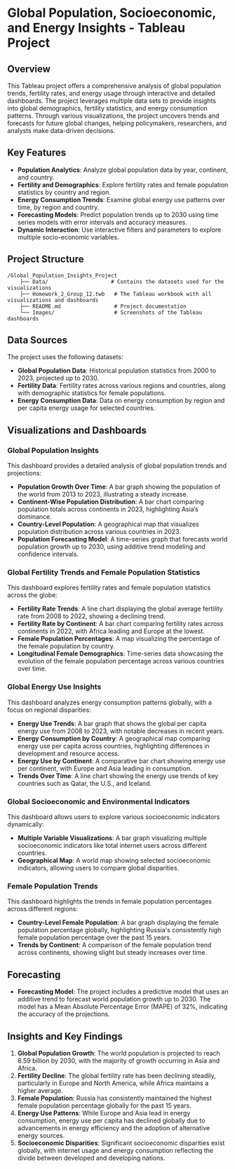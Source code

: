 # Global Population, Socioeconomic, and Energy Insights - Tableau Project

## Overview

This Tableau project offers a comprehensive analysis of global population trends, fertility rates, and energy usage through interactive and detailed dashboards. The project leverages multiple data sets to provide insights into global demographics, fertility statistics, and energy consumption patterns. Through various visualizations, the project uncovers trends and forecasts for future global changes, helping policymakers, researchers, and analysts make data-driven decisions.

## Key Features

- **Population Analytics**: Analyze global population data by year, continent, and country.
- **Fertility and Demographics**: Explore fertility rates and female population statistics by country and region.
- **Energy Consumption Trends**: Examine global energy use patterns over time, by region and country.
- **Forecasting Models**: Predict population trends up to 2030 using time series models with error intervals and accuracy measures.
- **Dynamic Interaction**: Use interactive filters and parameters to explore multiple socio-economic variables.

## Project Structure

```
/Global_Population_Insights_Project
    ├── Data/                    # Contains the datasets used for the visualizations
    ├── Homework_2_Group_12.twb   # The Tableau workbook with all visualizations and dashboards
    ├── README.md                 # Project documentation
    └── Images/                   # Screenshots of the Tableau dashboards
```

## Data Sources

The project uses the following datasets:

- **Global Population Data**: Historical population statistics from 2000 to 2023, projected up to 2030.
- **Fertility Data**: Fertility rates across various regions and countries, along with demographic statistics for female populations.
- **Energy Consumption Data**: Data on energy consumption by region and per capita energy usage for selected countries.

## Visualizations and Dashboards

### Global Population Insights

This dashboard provides a detailed analysis of global population trends and projections:

- **Population Growth Over Time**: A bar graph showing the population of the world from 2013 to 2023, illustrating a steady increase.
- **Continent-Wise Population Distribution**: A bar chart comparing population totals across continents in 2023, highlighting Asia’s dominance.
- **Country-Level Population**: A geographical map that visualizes population distribution across various countries in 2023.
- **Population Forecasting Model**: A time-series graph that forecasts world population growth up to 2030, using additive trend modeling and confidence intervals.

### Global Fertility Trends and Female Population Statistics

This dashboard explores fertility rates and female population statistics across the globe:

- **Fertility Rate Trends**: A line chart displaying the global average fertility rate from 2008 to 2022, showing a declining trend.
- **Fertility Rate by Continent**: A bar chart comparing fertility rates across continents in 2022, with Africa leading and Europe at the lowest.
- **Female Population Percentages**: A map visualizing the percentage of the female population by country.
- **Longitudinal Female Demographics**: Time-series data showcasing the evolution of the female population percentage across various countries over time.

### Global Energy Use Insights

This dashboard analyzes energy consumption patterns globally, with a focus on regional disparities:

- **Energy Use Trends**: A bar graph that shows the global per capita energy use from 2008 to 2023, with notable decreases in recent years.
- **Energy Consumption by Country**: A geographical map comparing energy use per capita across countries, highlighting differences in development and resource access.
- **Energy Use by Continent**: A comparative bar chart showing energy use per continent, with Europe and Asia leading in consumption.
- **Trends Over Time**: A line chart showing the energy use trends of key countries such as Qatar, the U.S., and Iceland.


### Global Socioeconomic and Environmental Indicators

This dashboard allows users to explore various socioeconomic indicators dynamically:

- **Multiple Variable Visualizations**: A bar graph visualizing multiple socioeconomic indicators like total internet users across different countries.
- **Geographical Map**: A world map showing selected socioeconomic indicators, allowing users to compare global disparities.

### Female Population Trends

This dashboard highlights the trends in female population percentages across different regions:

- **Country-Level Female Population**: A bar graph displaying the female population percentage globally, highlighting Russia's consistently high female population percentage over the past 15 years.
- **Trends by Continent**: A comparison of the female population trend across continents, showing slight but steady increases over time.

## Forecasting

- **Forecasting Model**: The project includes a predictive model that uses an additive trend to forecast world population growth up to 2030. The model has a Mean Absolute Percentage Error (MAPE) of 32%, indicating the accuracy of the projections.
  
## Insights and Key Findings

1. **Global Population Growth**: The world population is projected to reach 8.59 billion by 2030, with the majority of growth occurring in Asia and Africa.
2. **Fertility Decline**: The global fertility rate has been declining steadily, particularly in Europe and North America, while Africa maintains a higher average.
3. **Female Population**: Russia has consistently maintained the highest female population percentage globally for the past 15 years.
4. **Energy Use Patterns**: While Europe and Asia lead in energy consumption, energy use per capita has declined globally due to advancements in energy efficiency and the adoption of alternative energy sources.
5. **Socioeconomic Disparities**: Significant socioeconomic disparities exist globally, with internet usage and energy consumption reflecting the divide between developed and developing nations.

